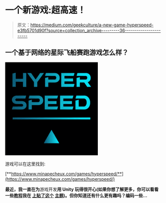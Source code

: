 # 一个新游戏:超高速！

> 原文：<https://medium.com/geekculture/a-new-game-hyperspeed-e3fb5701d90f?source=collection_archive---------36----------------------->

## 一个基于网络的星际飞船赛跑游戏怎么样？

![](img/0dd9567c4b2713a9c7fffe4b5ac97782.png)

游戏可以在这里找到:

[**https://www.minapecheux.com/games/hyperspeed/**](https://www.minapecheux.com/games/hyperspeed/)

**最近，我一直在为**游戏开发**用 Unity 玩得很开心(如果你想了解更多，你可以看看一些[教程](/c-sharp-progarmming/making-an-rts-game-in-unity-91a8a0720edc)我在 [上贴了](/geekculture/how-to-use-events-to-implement-a-messaging-system-in-unity-c-342ab4806d53)[这个](/c-sharp-progarmming/make-smooth-scene-transitions-in-unity-c-6b7c97e4c7e0) [主题](/geekculture/how-to-use-math-noises-for-procedural-generation-in-unity-c-44902a21d8e))。但你知道还有什么更有趣吗？编码一些…**
